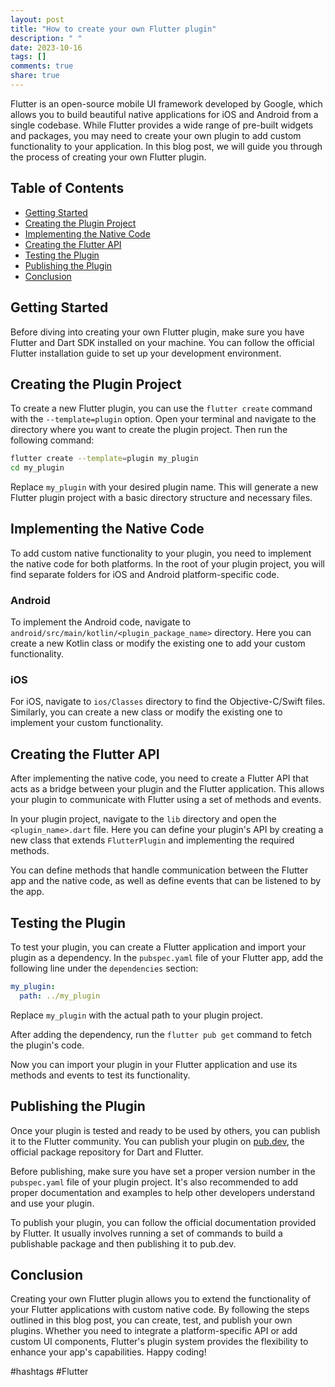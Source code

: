 ```yaml
---
layout: post
title: "How to create your own Flutter plugin"
description: " "
date: 2023-10-16
tags: []
comments: true
share: true
---
```


Flutter is an open-source mobile UI framework developed by Google, which allows you to build beautiful native applications for iOS and Android from a single codebase. While Flutter provides a wide range of pre-built widgets and packages, you may need to create your own plugin to add custom functionality to your application. In this blog post, we will guide you through the process of creating your own Flutter plugin.

## Table of Contents
- [Getting Started](#getting-started)
- [Creating the Plugin Project](#creating-the-plugin-project)
- [Implementing the Native Code](#implementing-the-native-code)
- [Creating the Flutter API](#creating-the-flutter-api)
- [Testing the Plugin](#testing-the-plugin)
- [Publishing the Plugin](#publishing-the-plugin)
- [Conclusion](#conclusion)

## Getting Started

Before diving into creating your own Flutter plugin, make sure you have Flutter and Dart SDK installed on your machine. You can follow the official Flutter installation guide to set up your development environment.

## Creating the Plugin Project

To create a new Flutter plugin, you can use the `flutter create` command with the `--template=plugin` option. Open your terminal and navigate to the directory where you want to create the plugin project. Then run the following command:

```bash
flutter create --template=plugin my_plugin
cd my_plugin
```

Replace `my_plugin` with your desired plugin name. This will generate a new Flutter plugin project with a basic directory structure and necessary files.

## Implementing the Native Code

To add custom native functionality to your plugin, you need to implement the native code for both platforms. In the root of your plugin project, you will find separate folders for iOS and Android platform-specific code.

### Android

To implement the Android code, navigate to `android/src/main/kotlin/<plugin_package_name>` directory. Here you can create a new Kotlin class or modify the existing one to add your custom functionality.

### iOS

For iOS, navigate to `ios/Classes` directory to find the Objective-C/Swift files. Similarly, you can create a new class or modify the existing one to implement your custom functionality.

## Creating the Flutter API

After implementing the native code, you need to create a Flutter API that acts as a bridge between your plugin and the Flutter application. This allows your plugin to communicate with Flutter using a set of methods and events.

In your plugin project, navigate to the `lib` directory and open the `<plugin_name>.dart` file. Here you can define your plugin's API by creating a new class that extends `FlutterPlugin` and implementing the required methods.

You can define methods that handle communication between the Flutter app and the native code, as well as define events that can be listened to by the app.

## Testing the Plugin

To test your plugin, you can create a Flutter application and import your plugin as a dependency. In the `pubspec.yaml` file of your Flutter app, add the following line under the `dependencies` section:

```yaml
my_plugin:
  path: ../my_plugin
```

Replace `my_plugin` with the actual path to your plugin project.

After adding the dependency, run the `flutter pub get` command to fetch the plugin's code.

Now you can import your plugin in your Flutter application and use its methods and events to test its functionality.

## Publishing the Plugin

Once your plugin is tested and ready to be used by others, you can publish it to the Flutter community. You can publish your plugin on [pub.dev](https://pub.dev), the official package repository for Dart and Flutter.

Before publishing, make sure you have set a proper version number in the `pubspec.yaml` file of your plugin project. It's also recommended to add proper documentation and examples to help other developers understand and use your plugin.

To publish your plugin, you can follow the official documentation provided by Flutter. It usually involves running a set of commands to build a publishable package and then publishing it to pub.dev.

## Conclusion

Creating your own Flutter plugin allows you to extend the functionality of your Flutter applications with custom native code. By following the steps outlined in this blog post, you can create, test, and publish your own plugins. Whether you need to integrate a platform-specific API or add custom UI components, Flutter's plugin system provides the flexibility to enhance your app's capabilities. Happy coding!

#hashtags  #Flutter
